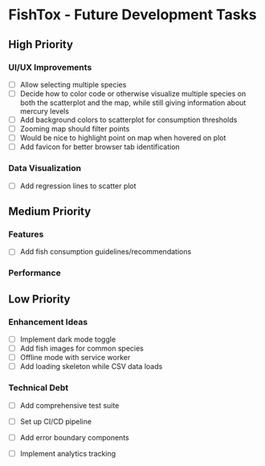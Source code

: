 # FishTox - Future Development Tasks

## High Priority

### UI/UX Improvements
- [ ] Allow selecting multiple species
- [ ] Decide how to color code or otherwise visualize multiple species on both the scatterplot and the map, while still giving information about mercury levels
- [ ] Add background colors to scatterplot for consumption thresholds
- [ ] Zooming map should filter points
- [ ] Would be nice to highlight point on map when hovered on plot
- [ ] Add favicon for better browser tab identification

### Data Visualization
- [ ] Add regression lines to scatter plot


## Medium Priority

### Features
- [ ] Add fish consumption guidelines/recommendations

### Performance

## Low Priority

### Enhancement Ideas
- [ ] Implement dark mode toggle
- [ ] Add fish images for common species
- [ ] Offline mode with service worker
- [ ] Add loading skeleton while CSV data loads

### Technical Debt
- [ ] Add comprehensive test suite
- [ ] Set up CI/CD pipeline
- [ ] Add error boundary components
- [ ] Implement analytics tracking

